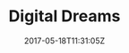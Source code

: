 ---
title: "Digital Dreams"
site_link: "https://www.digitaldreamsgames.com/"
description: "Design and develop playful experiences."
location: "Utrecht"
active: true
active_from: "2010-01-01"
active_to: ""
tags: []
date: "2017-05-18T11:31:05Z"
---